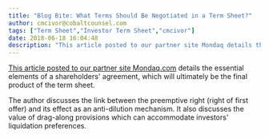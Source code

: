 ```yaml
---
title: "Blog Bite: What Terms Should Be Negotiated in a Term Sheet?"
author: cmcivor@cobaltcounsel.com
tags: ["Term Sheet","Investor Term Sheet","cmcivor"]
date: 2018-06-18 16:04:48
description: "This article posted to our partner site Mondaq details the essential elements of a shareholders' agreement, which will ultimately be the final product of the term sheet."
---
```


[This article posted to our partner site Mondaq.com](http://www.mondaq.com/canada/x/304372/Shareholders/Should+Your+Company+Have+A+Shareholder+Agreement) details the essential elements of a shareholders' agreement, which will ultimately be the final product of the term sheet.

The author discusses the link between the preemptive right (right of first offer) and its effect as an anti-dilution mechanism. It also discusses the value of drag-along provisions which can accommodate investors' liquidation preferences.
